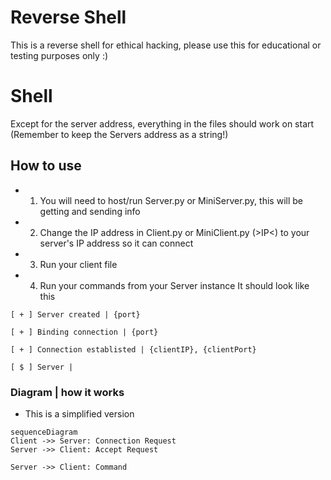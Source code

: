 # Reverse Shell


This is a reverse shell for ethical hacking, please use this for educational or testing purposes only :)


# Shell

Except for the server address, everything in the files should work on start (Remember to keep the Servers address as a string!)

## How to use

* 1) You will need to host/run Server.py or MiniServer.py, this will be getting and sending info

* 2) Change the IP address in Client.py or MiniClient.py (>IP<) to your server's IP address so it can connect

* 3) Run your client file

* 4) Run your commands from your Server instance
It should look like this

`[ + ] Server created | {port}`

`[ + ] Binding connection | {port}`

`[ + ] Connection establisted | {clientIP}, {clientPort}`

`[ $ ] Server | `

### Diagram | how it works

* This is a simplified version

```mermaid
sequenceDiagram
Client ->> Server: Connection Request
Server ->> Client: Accept Request

Server ->> Client: Command
```
